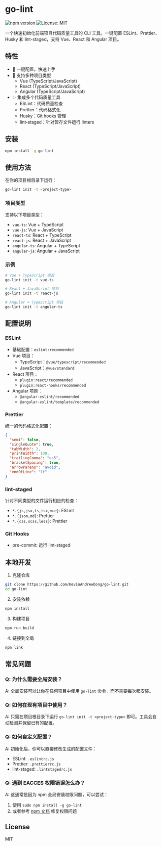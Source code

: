 # go-lint

[![npm version](https://img.shields.io/npm/v/go-lint.svg)](https://www.npmjs.com/package/go-lint)
[![License: MIT](https://img.shields.io/badge/License-MIT-yellow.svg)](https://opensource.org/licenses/MIT)

一个快速初始化前端项目代码质量工具的 CLI 工具。一键配置 ESLint、Prettier、Husky 和 lint-staged，支持 Vue、React 和 Angular 项目。

## 特性

- 🚀 一键配置，快速上手
- 🎯 支持多种项目类型
  - Vue (TypeScript/JavaScript)
  - React (TypeScript/JavaScript)
  - Angular (TypeScript/JavaScript)
- ✨ 集成多个代码质量工具
  - ESLint：代码质量检查
  - Prettier：代码格式化
  - Husky：Git hooks 管理
  - lint-staged：针对暂存文件运行 linters

## 安装

```bash
npm install -g go-lint
```

## 使用方法

在你的项目根目录下运行：

```bash
go-lint init -t <project-type>
```

### 项目类型

支持以下项目类型：

- `vue-ts`: Vue + TypeScript
- `vue-js`: Vue + JavaScript
- `react-ts`: React + TypeScript
- `react-js`: React + JavaScript
- `angular-ts`: Angular + TypeScript
- `angular-js`: Angular + JavaScript

### 示例

```bash
# Vue + TypeScript 项目
go-lint init -t vue-ts

# React + JavaScript 项目
go-lint init -t react-js

# Angular + TypeScript 项目
go-lint init -t angular-ts
```

## 配置说明

### ESLint

- 基础配置：`eslint:recommended`
- Vue 项目：
  - TypeScript：`@vue/typescript/recommended`
  - JavaScript：`@vue/standard`
- React 项目：
  - `plugin:react/recommended`
  - `plugin:react-hooks/recommended`
- Angular 项目：
  - `@angular-eslint/recommended`
  - `@angular-eslint/template/recommended`

### Prettier

统一的代码格式化配置：

```json
{
  "semi": false,
  "singleQuote": true,
  "tabWidth": 2,
  "printWidth": 100,
  "trailingComma": "es5",
  "bracketSpacing": true,
  "arrowParens": "avoid",
  "endOfLine": "lf"
}
```

### lint-staged

针对不同类型的文件运行相应的检查：

- `*.{js,jsx,ts,tsx,vue}`: ESLint
- `*.{json,md}`: Prettier
- `*.{css,scss,less}`: Prettier

### Git Hooks

- pre-commit: 运行 lint-staged

## 本地开发

1. 克隆仓库

```bash
git clone https://github.com/KevinAndrewDong/go-lint.git
cd go-lint
```

2. 安装依赖

```bash
npm install
```

3. 构建项目

```bash
npm run build
```

4. 链接到全局

```bash
npm link
```

## 常见问题

### Q: 为什么需要全局安装？

A: 全局安装可以让你在任何项目中使用 `go-lint` 命令，而不需要每次都安装。

### Q: 如何在现有项目中使用？

A: 只需在项目根目录下运行 `go-lint init -t <project-type>` 即可。工具会自动检测并保留已有的配置。

### Q: 如何自定义配置？

A: 初始化后，你可以直接修改生成的配置文件：

- ESLint: `.eslintrc.js`
- Prettier: `.prettierrc.js`
- lint-staged: `.lintstagedrc.js`

### Q: 遇到 EACCES 权限错误怎么办？

A: 这通常是因为 npm 全局安装权限问题，可以尝试：

1. 使用 `sudo npm install -g go-lint`
2. 或者参考 [npm 文档](https://docs.npmjs.com/resolving-eacces-permissions-errors-when-installing-packages-globally) 修复权限问题

## License

MIT
